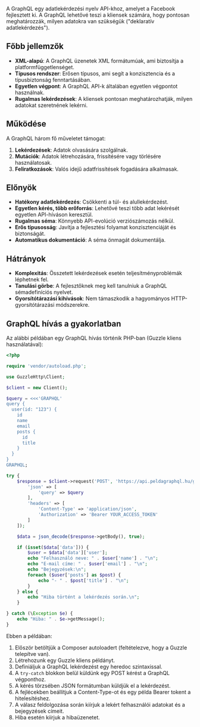 A GraphQL egy adatlekérdezési nyelv API-khoz, amelyet a Facebook fejlesztett ki. A GraphQL lehetővé teszi a kliensek számára, hogy pontosan meghatározzák, milyen adatokra van szükségük ("deklaratív adatlekérdezés").
## Főbb jellemzők

- **XML-alapú**:
  A GraphQL üzenetek XML formátumúak, ami biztosítja a platformfüggetlenséget.
- **Típusos rendszer**:
  Erősen típusos, ami segít a konzisztencia és a típusbiztonság fenntartásában.
- **Egyetlen végpont**:
  A GraphQL API-k általában egyetlen végpontot használnak.
- **Rugalmas lekérdezések**:
  A kliensek pontosan meghatározhatják, milyen adatokat szeretnének lekérni.
## Működése

A GraphQL három fő műveletet támogat:

1. **Lekérdezések**:
   Adatok olvasására szolgálnak.
2. **Mutációk**:
   Adatok létrehozására, frissítésére vagy törlésére használatosak.
3. **Feliratkozások**:
   Valós idejű adatfrissítések fogadására alkalmasak.
## Előnyök

- **Hatékony adatlekérdezés**:
  Csökkenti a túl- és alullekérdezést.
- **Egyetlen kérés, több erőforrás**:
  Lehetővé teszi több adat lekérését egyetlen API-híváson keresztül.
- **Rugalmas séma**:
  Könnyebb API-evolúció verziószámozás nélkül.
- **Erős típusosság**:
  Javítja a fejlesztési folyamat konzisztenciáját és biztonságát.
- **Automatikus dokumentáció**:
  A séma önmagát dokumentálja.
## Hátrányok

- **Komplexitás**:
  Összetett lekérdezések esetén teljesítményproblémák léphetnek fel.
- **Tanulási görbe**:
  A fejlesztőknek meg kell tanulniuk a GraphQL sémadefiníciós nyelvet.
- **Gyorsítótárazási kihívások**:
  Nem támaszkodik a hagyományos HTTP-gyorsítótárazási módszerekre.
## GraphQL hívás a gyakorlatban

Az alábbi példában egy GraphQL hívás történik PHP-ban (Guzzle kliens használatával):

```php
<?php

require 'vendor/autoload.php';

use GuzzleHttp\Client;

$client = new Client();

$query = <<<'GRAPHQL'
query {
  user(id: "123") {
    id
    name
    email
    posts {
      id
      title
    }
  }
}
GRAPHQL;

try {
    $response = $client->request('POST', 'https://api.peldagraphql.hu/graphql', [
        'json' => [
            'query' => $query
        ],
        'headers' => [
            'Content-Type' => 'application/json',
            'Authorization' => 'Bearer YOUR_ACCESS_TOKEN'
        ]
    ]);

    $data = json_decode($response->getBody(), true);

    if (isset($data['data'])) {
        $user = $data['data']['user'];
        echo "Felhasználó neve: " . $user['name'] . "\n";
        echo "E-mail címe: " . $user['email'] . "\n";
        echo "Bejegyzések:\n";
        foreach ($user['posts'] as $post) {
            echo "- " . $post['title'] . "\n";
        }
    } else {
        echo "Hiba történt a lekérdezés során.\n";
    }

} catch (\Exception $e) {
    echo "Hiba: " . $e->getMessage();
}
```

Ebben a példában:

1. Először betöltjük a Composer autoloadert (feltételezve, hogy a Guzzle telepítve van).
2. Létrehozunk egy Guzzle kliens példányt.
3. Definiáljuk a GraphQL lekérdezést egy heredoc szintaxissal.
4. A `try-catch` blokkon belül küldünk egy POST kérést a GraphQL végponthoz.
5. A kérés törzsében JSON formátumban küldjük el a lekérdezést.
6. A fejlécekben beállítjuk a Content-Type-ot és egy példa Bearer tokent a hitelesítéshez.
7. A válasz feldolgozása során kiírjuk a lekért felhasználói adatokat és a bejegyzések címeit.
8. Hiba esetén kiírjuk a hibaüzenetet.